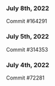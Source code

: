 ### July 8th, 2022

Commit #164291

### July 5th, 2022

Commit #314353


### July 4th, 2022

Commit #72281
